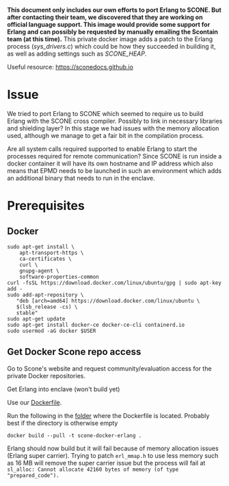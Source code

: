 **This document only includes our own efforts to port Erlang to SCONE. But after contacting their team, we discovered that they are working on official language support. This image would provide some support for Erlang and can possibly be requested by manually emailing the Scontain team (at this time).**
This private docker image adds a patch to the Erlang process (_sys\_drivers.c_) which could be how they succeeded in building it, as well as adding settings such as _SCONE\_HEAP_.

Useful resource: <https://sconedocs.github.io>

# Issue

We tried to port Erlang to SCONE which seemed to require us to build Erlang with the SCONE cross compiler.
Possibly to link in necessary libraries and shielding layer?
In this stage we had issues with the memory allocation used, although we manage to get a fair bit in the compilation process.


Are all system calls required supported to enable Erlang to start the processes required for remote communication?
Since SCONE is run inside a docker container it will have its own hostname and IP address which also means that EPMD needs to be launched in such an environment which adds an additional binary that needs to run in the enclave.


# Prerequisites

## Docker


```
sudo apt-get install \
    apt-transport-https \
    ca-certificates \
    curl \
    gnupg-agent \
    software-properties-common
curl -fsSL https://download.docker.com/linux/ubuntu/gpg | sudo apt-key add -
sudo add-apt-repository \
   "deb [arch=amd64] https://download.docker.com/linux/ubuntu \
   $(lsb_release -cs) \
   stable"
sudo apt-get update
sudo apt-get install docker-ce docker-ce-cli containerd.io
sudo usermod -aG docker $USER
```

## Get Docker Scone repo access

Go to Scone's website and request community/evaluation access for the private Docker repositories.

Get Erlang into enclave (won't build yet)

Use our [Dockerfile](../scone/Dockerfile).

Run the following in the [folder](../scone) where the Dockerfile is located. Probably best if the directory is otherwise empty

`docker build --pull -t scone-docker-erlang .`

Erlang should now build but it will fail because of memory allocation issues (Erlang super carrier). Trying to patch `erl_mmap.h` to use less memory such as 16 MB will remove the super carrier issue but the process will fail at `sl_alloc: Cannot allocate 42160 bytes of memory (of type "prepared_code").`

